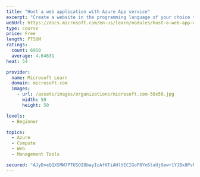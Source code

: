```yaml
---
title: "Host a web application with Azure App service"
excerpt: "Create a website in the programming language of your choice through the hosted web app platform in Azure App Service."
webUrl: https://docs.microsoft.com/en-us/learn/modules/host-a-web-app-with-azure-app-service/
type: course
price: Free
length: PT58M
ratings:
  count: 6910
  average: 4.64631
heat: 54

provider:
  name: Microsoft Learn
  domain: microsoft.com
  images:
    - url: /assets/images/organizations/microsoft.com-50x50.jpg
      width: 50
      height: 50

levels:
  - Beginner

topics:
  - Azure
  - Compute
  - Web
  - Management Tools

secured: "AJyDveQQXSMW7PTUSOI8bayIcAfKTiAHlYECIGoP8Ym5laUjOew+1YJBx8PvR/A7T2XTNpM3OfVQ3F31UBLKrs2Yr3MvoUjj/z+D1+QstF1aQ6C9UthRWLps9gfOFpo4ziOxUh2HaetE9tY50phNgc8ZflKsHo0hb9ceAXnGai6p3BlbhX23jr5AJJCvO5Blm4Od4AktMiMkH+rkQHDX6UyRyM2STUDj8tN/nIyiw6ZrxhlGCO3OrPkitGJUU8evdgb95IkdDyYBzlL7xxKCO29xjK7MtegMGa8ilFWpUf+eZzDPhMLaQxVMB4GYX8kjlfsLm7/Q7ixsJbqljb+M0woOTXveb6Smlsps3vyPGzfxzlclIo38ja1Zu0ICyc24bteAFMhgCe1hblHLpF/n05kIXQOuR1fyhYwkYqoNv2g=;HfRqqAZtx1tvozdVcMgbFg=="
---
```


